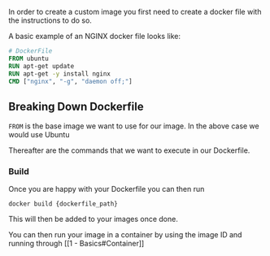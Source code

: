 In order to create a custom image you first need to create a docker file with the instructions to do so.

A basic example of an NGINX docker file looks like:


```Dockerfile
# DockerFile
FROM ubuntu
RUN apt-get update
RUN apt-get -y install nginx
CMD ["nginx", "-g", "daemon off;"]
```

## Breaking Down Dockerfile

`FROM`  is the base image we want to use for our image. In the above case we would use Ubuntu

Thereafter are the commands that we want to execute in our Dockerfile.

### Build

Once you are happy with your Dockerfile you can then run

```shell
docker build {dockerfile_path}
```

This will then be added to your images once done.

You can then run your image in a container by using the image ID and running through [[1 - Basics#Container]]